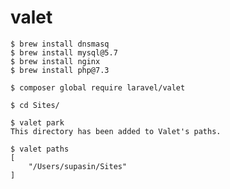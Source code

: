 # valet

```console
$ brew install dnsmasq
$ brew install mysql@5.7
$ brew install nginx
$ brew install php@7.3
```

```console
$ composer global require laravel/valet
```

```console
$ cd Sites/

$ valet park
This directory has been added to Valet's paths.

$ valet paths
[
    "/Users/supasin/Sites"
]
```
